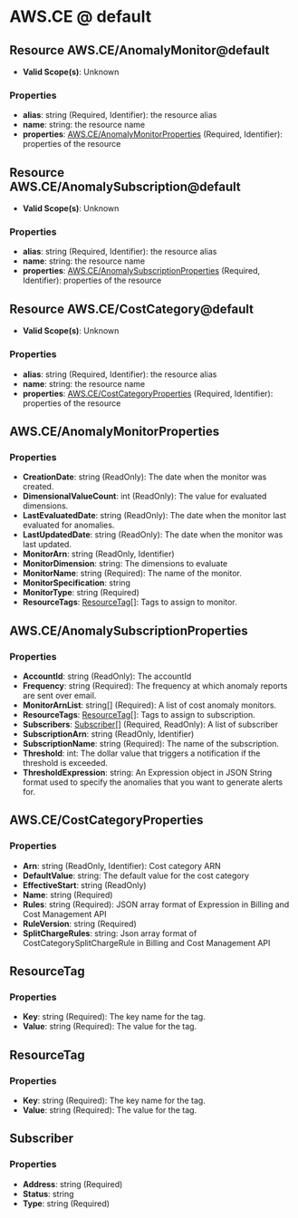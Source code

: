 # AWS.CE @ default

## Resource AWS.CE/AnomalyMonitor@default
* **Valid Scope(s)**: Unknown
### Properties
* **alias**: string (Required, Identifier): the resource alias
* **name**: string: the resource name
* **properties**: [AWS.CE/AnomalyMonitorProperties](#awsceanomalymonitorproperties) (Required, Identifier): properties of the resource

## Resource AWS.CE/AnomalySubscription@default
* **Valid Scope(s)**: Unknown
### Properties
* **alias**: string (Required, Identifier): the resource alias
* **name**: string: the resource name
* **properties**: [AWS.CE/AnomalySubscriptionProperties](#awsceanomalysubscriptionproperties) (Required, Identifier): properties of the resource

## Resource AWS.CE/CostCategory@default
* **Valid Scope(s)**: Unknown
### Properties
* **alias**: string (Required, Identifier): the resource alias
* **name**: string: the resource name
* **properties**: [AWS.CE/CostCategoryProperties](#awscecostcategoryproperties) (Required, Identifier): properties of the resource

## AWS.CE/AnomalyMonitorProperties
### Properties
* **CreationDate**: string (ReadOnly): The date when the monitor was created. 
* **DimensionalValueCount**: int (ReadOnly): The value for evaluated dimensions.
* **LastEvaluatedDate**: string (ReadOnly): The date when the monitor last evaluated for anomalies.
* **LastUpdatedDate**: string (ReadOnly): The date when the monitor was last updated.
* **MonitorArn**: string (ReadOnly, Identifier)
* **MonitorDimension**: string: The dimensions to evaluate
* **MonitorName**: string (Required): The name of the monitor.
* **MonitorSpecification**: string
* **MonitorType**: string (Required)
* **ResourceTags**: [ResourceTag](#resourcetag)[]: Tags to assign to monitor.

## AWS.CE/AnomalySubscriptionProperties
### Properties
* **AccountId**: string (ReadOnly): The accountId
* **Frequency**: string (Required): The frequency at which anomaly reports are sent over email. 
* **MonitorArnList**: string[] (Required): A list of cost anomaly monitors.
* **ResourceTags**: [ResourceTag](#resourcetag)[]: Tags to assign to subscription.
* **Subscribers**: [Subscriber](#subscriber)[] (Required, ReadOnly): A list of subscriber
* **SubscriptionArn**: string (ReadOnly, Identifier)
* **SubscriptionName**: string (Required): The name of the subscription.
* **Threshold**: int: The dollar value that triggers a notification if the threshold is exceeded. 
* **ThresholdExpression**: string: An Expression object in JSON String format used to specify the anomalies that you want to generate alerts for.

## AWS.CE/CostCategoryProperties
### Properties
* **Arn**: string (ReadOnly, Identifier): Cost category ARN
* **DefaultValue**: string: The default value for the cost category
* **EffectiveStart**: string (ReadOnly)
* **Name**: string (Required)
* **Rules**: string (Required): JSON array format of Expression in Billing and Cost Management API
* **RuleVersion**: string (Required)
* **SplitChargeRules**: string: Json array format of CostCategorySplitChargeRule in Billing and Cost Management API

## ResourceTag
### Properties
* **Key**: string (Required): The key name for the tag.
* **Value**: string (Required): The value for the tag.

## ResourceTag
### Properties
* **Key**: string (Required): The key name for the tag.
* **Value**: string (Required): The value for the tag.

## Subscriber
### Properties
* **Address**: string (Required)
* **Status**: string
* **Type**: string (Required)

